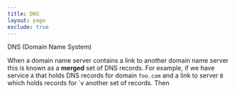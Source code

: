 ```yaml
---
title: DNS
layout: page
exclude: true
---
```


DNS (Domain Name System) 

When a domain name server contains a link to another domain name server this is known as a **merged** set of DNS records. For example, if we have service `A` that holds DNS records for domain `foo.com` and a link to server `B` which holds records for `v another set of records. Then 
<!--stackedit_data:
eyJoaXN0b3J5IjpbLTkwNDMyNzY2MiwtMTgxNjY4MzU4LC0xOD
E2NjgzNThdfQ==
-->